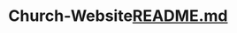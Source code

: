 # Church-Website[README.md](https://github.com/farrakhan-w/Church-Website/files/11128660/README.md)
